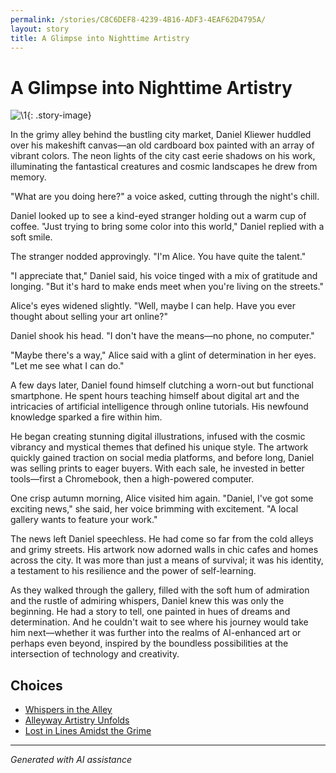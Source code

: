 ```yaml
---
permalink: /stories/C8C6DEF8-4239-4B16-ADF3-4EAF62D4795A/
layout: story
title: A Glimpse into Nighttime Artistry
---
```


# A Glimpse into Nighttime Artistry

![\1](/input_images/C8C6DEF8-4239-4B16-ADF3-4EAF62D4795A){: .story-image}

In the grimy alley behind the bustling city market, Daniel Kliewer huddled over his makeshift canvas—an old cardboard box painted with an array of vibrant colors. The neon lights of the city cast eerie shadows on his work, illuminating the fantastical creatures and cosmic landscapes he drew from memory.

"What are you doing here?" a voice asked, cutting through the night's chill.

Daniel looked up to see a kind-eyed stranger holding out a warm cup of coffee. "Just trying to bring some color into this world," Daniel replied with a soft smile.

The stranger nodded approvingly. "I'm Alice. You have quite the talent."

"I appreciate that," Daniel said, his voice tinged with a mix of gratitude and longing. "But it's hard to make ends meet when you're living on the streets."

Alice's eyes widened slightly. "Well, maybe I can help. Have you ever thought about selling your art online?"

Daniel shook his head. "I don't have the means—no phone, no computer."

"Maybe there's a way," Alice said with a glint of determination in her eyes. "Let me see what I can do."

A few days later, Daniel found himself clutching a worn-out but functional smartphone. He spent hours teaching himself about digital art and the intricacies of artificial intelligence through online tutorials. His newfound knowledge sparked a fire within him.

He began creating stunning digital illustrations, infused with the cosmic vibrancy and mystical themes that defined his unique style. The artwork quickly gained traction on social media platforms, and before long, Daniel was selling prints to eager buyers. With each sale, he invested in better tools—first a Chromebook, then a high-powered computer.

One crisp autumn morning, Alice visited him again. "Daniel, I've got some exciting news," she said, her voice brimming with excitement. "A local gallery wants to feature your work."

The news left Daniel speechless. He had come so far from the cold alleys and grimy streets. His artwork now adorned walls in chic cafes and homes across the city. It was more than just a means of survival; it was his identity, a testament to his resilience and the power of self-learning.

As they walked through the gallery, filled with the soft hum of admiration and the rustle of admiring whispers, Daniel knew this was only the beginning. He had a story to tell, one painted in hues of dreams and determination. And he couldn't wait to see where his journey would take him next—whether it was further into the realms of AI-enhanced art or perhaps even beyond, inspired by the boundless possibilities at the intersection of technology and creativity.


## Choices

* [Whispers in the Alley](/stories/20221014_134512)
* [Alleyway Artistry Unfolds](/stories/289641143_5461602423934149_1613512193125880228_n)
* [Lost in Lines Amidst the Grime](/stories/20221013_140515)


---
*Generated with AI assistance*
